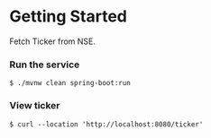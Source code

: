 # Getting Started

Fetch Ticker from NSE.


### Run the service


```
$ ./mvnw clean spring-boot:run
```

### View ticker

```
$ curl --location 'http://localhost:8080/ticker'
```